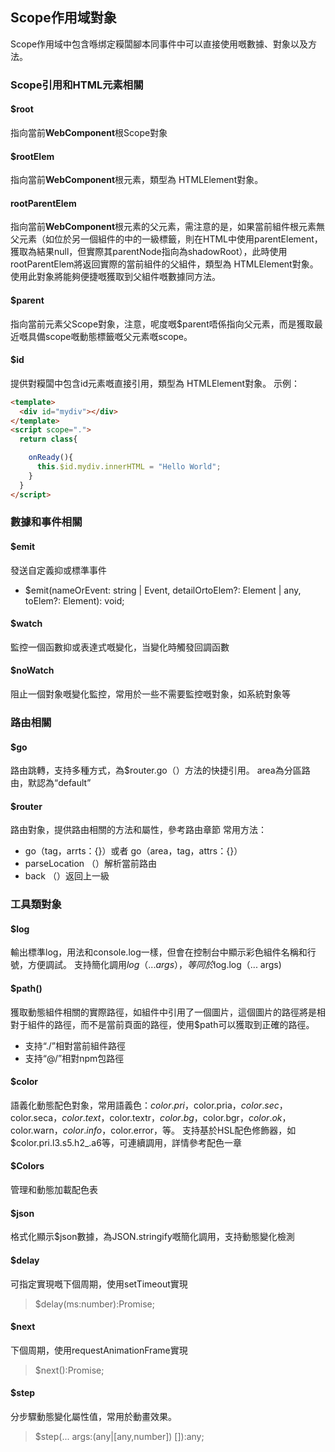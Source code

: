 <!--DESC: {icon:{name:"explore",pkg:"mdi",type:"filled"},id:1} -->

## Scope作用域對象
Scope作用域中包含喺绑定糢闆腳本同事件中可以直接使用嘅數據、對象以及方法。


### Scope引用和HTML元素相關

#### $root
指向當前**WebComponent**根Scope對象

#### $rootElem
指向當前**WebComponent**根元素，類型為 HTMLElement對象。

#### rootParentElem
指向當前**WebComponent**根元素的父元素，需注意的是，如果當前組件根元素無父元素（如位於另一個組件的中的一級標籤，則在HTML中使用parentElement，獲取為結果null，但實際其parentNode指向為shadowRoot），此時使用rootParentElem將返回實際的當前組件的父組件，類型為 HTMLElement對象。 使用此對象將能夠便捷嘅獲取到父組件嘅數據同方法。


#### $parent
指向當前元素父Scope對象，注意，呢度嘅$parent唔係指向父元素，而是獲取最近嘅具備scope嘅動態標籤嘅父元素嘅scope。

#### $id
  提供對糢闆中包含id元素嘅直接引用，類型為 HTMLElement對象。
  示例：
  ```html
  <template>
    <div id="mydiv"></div>
  </template>
  <script scope=".">
    return class{

      onReady(){
        this.$id.mydiv.innerHTML = "Hello World";
      }
    }
  </script>
  ```

### 數據和事件相關

#### $emit
發送自定義抑或標準事件
- $emit(nameOrEvent: string | Event, detailOrtoElem?: Element | any, toElem?: Element): void;
#### $watch
監控一個函數抑或表達式嘅變化，当變化時觸發回調函數

#### $noWatch
阻止一個對象嘅變化監控，常用於一些不需要監控嘅對象，如系統對象等


### 路由相關

#### $go
路由跳轉，支持多種方式，為$router.go（）方法的快捷引用。
area為分區路由，默認為“default”

#### $router
路由對象，提供路由相關的方法和屬性，參考路由章節
常用方法：
- go（tag，arrts：{}）或者 go（area，tag，attrs：{}）
- parseLocation （）解析當前路由
- back （）返回上一級



### 工具類對象
#### $log 
輸出標準log，用法和console.log一樣，但會在控制台中顯示彩色組件名稱和行號，方便調試。 支持簡化調用$log（... args），等同於$log.log（... args)

#### $path()
獲取動態組件相關的實際路徑，如組件中引用了一個圖片，這個圖片的路徑將是相對于組件的路徑，而不是當前頁面的路徑，使用$path可以獲取到正確的路徑。
- 支持“./”相對當前組件路徑
- 支持“@/”相對npm包路徑

#### $color
語義化動態配色對象，常用語義色：$color.pri，$color.pria，$color.sec，$color.seca，$color.text，$color.textr，$color.bg，$color.bgr，$color.ok，$color.warn，$color.info，$color.error，等。
支持基於HSL配色修飾器，如$color.pri.l3.s5.h2_.a6等，可連續調用，詳情參考配色一章

#### $Colors
管理和動態加載配色表

#### $json
格式化顯示$json數據，為JSON.stringify嘅簡化調用，支持動態變化檢測

#### $delay
可指定實現嘅下個周期，使用setTimeout實現
> $delay(ms:number):Promise<void>;

#### $next
下個周期，使用requestAnimationFrame實現
> $next():Promise<void>;

#### $step
分步驟動態變化屬性值，常用於動畫效果。
> $step(... args:(any|[any,number]) []):any;
